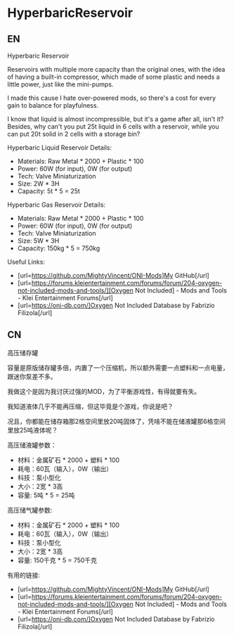 # HyperbaricReservoir

## EN

Hyperbaric Reservoir

Reservoirs with multiple more capacity than the original ones, with the idea of having a built-in compressor, which made of some plastic and needs a little power, just like the mini-pumps.

I made this cause I hate over-powered mods, so there's a cost for every gain to balance for playfulness.

I know that liquid is almost incompressible, but it's a game after all, isn't it?
Besides, why can't you put 25t liquid in 6 cells with a reservoir, while you can put 20t solid in 2 cells with a storage bin?

Hyperbaric Liquid Reservoir Details:

- Materials: Raw Metal * 2000 + Plastic * 100
- Power: 60W (for input), 0W (for output)
- Tech: Valve Miniaturization
- Size: 2W * 3H
- Capacity: 5t * 5 = 25t

Hyperbaric Gas Reservoir Details:

- Materials: Raw Metal * 2000 + Plastic * 100
- Power: 60W (for input), 0W (for output)
- Tech: Valve Miniaturization
- Size: 5W * 3H
- Capacity: 150kg * 5 = 750kg

Useful Links:

- [url=https://github.com/MightyVincent/ONI-Mods]My GitHub[/url]
- [url=https://forums.kleientertainment.com/forums/forum/204-oxygen-not-included-mods-and-tools/][Oxygen Not Included] - Mods and Tools - Klei Entertainment Forums[/url]
- [url=https://oni-db.com/]Oxygen Not Included Database by Fabrizio Filizola[/url]

## CN 

高压储存罐

容量是原版储存罐多倍，内置了一个压缩机，所以额外需要一点塑料和一点电量，跟迷你泵差不多。

我做这个是因为我讨厌过强的MOD，为了平衡游戏性，有得就要有失。

我知道液体几乎不能再压缩，但这毕竟是个游戏，你说是吧？

况且，你都能在储存箱那2格空间里放20吨固体了，凭啥不能在储液罐那6格空间里放25吨液体呢？

高压储液罐参数：

- 材料：金属矿石 * 2000 + 塑料 * 100
- 耗电：60瓦（输入），0W（输出）
- 科技：泵小型化
- 大小：2宽 * 3高
- 容量: 5吨 * 5 = 25吨

高压储气罐参数:

- 材料：金属矿石 * 2000 + 塑料 * 100
- 耗电：60瓦（输入），0W（输出）
- 科技：泵小型化
- 大小：2宽 * 3高
- 容量: 150千克 * 5 = 750千克

有用的链接:

- [url=https://github.com/MightyVincent/ONI-Mods]My GitHub[/url]
- [url=https://forums.kleientertainment.com/forums/forum/204-oxygen-not-included-mods-and-tools/][Oxygen Not Included] - Mods and Tools - Klei Entertainment Forums[/url]
- [url=https://oni-db.com/]Oxygen Not Included Database by Fabrizio Filizola[/url]
